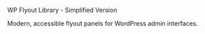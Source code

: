 WP Flyout Library - Simplified Version

Modern, accessible flyout panels for WordPress admin interfaces.